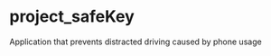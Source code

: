 project_safeKey
===============

Application that prevents distracted driving caused by phone usage
